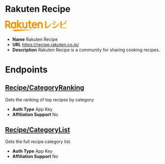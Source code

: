 # Rakuten Recipe

<img alt="Rakuten Recipe" src="./RakutenRecipe/logo.svg" width="200px">

* **Name** Rakuten Recipe
* **URL** https://recipe.rakuten.co.jp/
* **Description** Rakuten Recipe is a community for sharing cooking recipes.

# Endpoints

## [Recipe/CategoryRanking](RecipeCategoryRanking)
Gets the ranking of top recipes by category.
* **Auth Type** App Key
* **Affiliation Support** No

## [Recipe/CategoryList](RecipeCategoryList)
Gets the full recipe category list.
* **Auth Type** App Key
* **Affiliation Support** No
